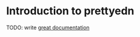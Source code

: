 # Introduction to prettyedn

TODO: write [great documentation](http://jacobian.org/writing/what-to-write/)
